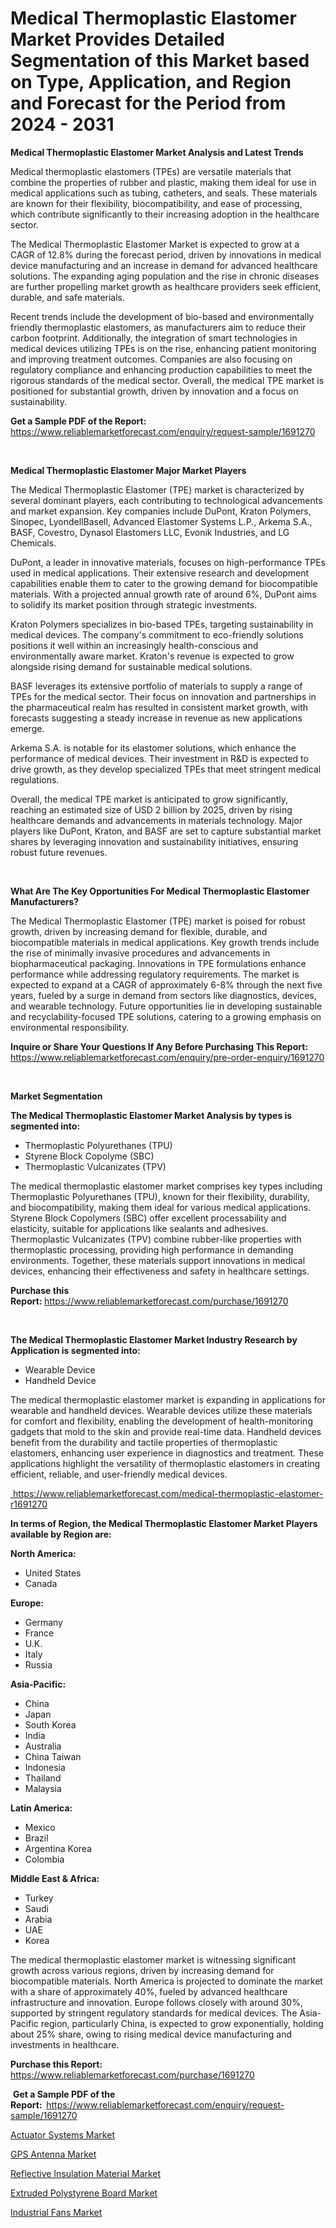 <p><h1>Medical Thermoplastic Elastomer Market Provides Detailed Segmentation of this Market based on Type, Application, and Region and Forecast for the Period from 2024 - 2031</h1></p><p><strong>Medical Thermoplastic Elastomer Market Analysis and Latest Trends</strong></p>
<p><p>Medical thermoplastic elastomers (TPEs) are versatile materials that combine the properties of rubber and plastic, making them ideal for use in medical applications such as tubing, catheters, and seals. These materials are known for their flexibility, biocompatibility, and ease of processing, which contribute significantly to their increasing adoption in the healthcare sector.</p><p>The Medical Thermoplastic Elastomer Market is expected to grow at a CAGR of 12.8% during the forecast period, driven by innovations in medical device manufacturing and an increase in demand for advanced healthcare solutions. The expanding aging population and the rise in chronic diseases are further propelling market growth as healthcare providers seek efficient, durable, and safe materials.</p><p>Recent trends include the development of bio-based and environmentally friendly thermoplastic elastomers, as manufacturers aim to reduce their carbon footprint. Additionally, the integration of smart technologies in medical devices utilizing TPEs is on the rise, enhancing patient monitoring and improving treatment outcomes. Companies are also focusing on regulatory compliance and enhancing production capabilities to meet the rigorous standards of the medical sector. Overall, the medical TPE market is positioned for substantial growth, driven by innovation and a focus on sustainability.</p></p>
<p><strong>Get a Sample PDF of the Report:&nbsp;</strong> <a href="https://www.reliablemarketforecast.com/enquiry/request-sample/1691270?utm_campaign=1600&utm_medium=2&utm_source=Github&utm_content=ia&utm_term=17102024&utm_id=medical-thermoplastic-elastomer">https://www.reliablemarketforecast.com/enquiry/request-sample/1691270</a></p>
<p>&nbsp;</p>
<p><strong>Medical Thermoplastic Elastomer Major Market Players</strong></p>
<p><p>The Medical Thermoplastic Elastomer (TPE) market is characterized by several dominant players, each contributing to technological advancements and market expansion. Key companies include DuPont, Kraton Polymers, Sinopec, LyondellBasell, Advanced Elastomer Systems L.P., Arkema S.A., BASF, Covestro, Dynasol Elastomers LLC, Evonik Industries, and LG Chemicals.</p><p>DuPont, a leader in innovative materials, focuses on high-performance TPEs used in medical applications. Their extensive research and development capabilities enable them to cater to the growing demand for biocompatible materials. With a projected annual growth rate of around 6%, DuPont aims to solidify its market position through strategic investments.</p><p>Kraton Polymers specializes in bio-based TPEs, targeting sustainability in medical devices. The company's commitment to eco-friendly solutions positions it well within an increasingly health-conscious and environmentally aware market. Kraton's revenue is expected to grow alongside rising demand for sustainable medical solutions.</p><p>BASF leverages its extensive portfolio of materials to supply a range of TPEs for the medical sector. Their focus on innovation and partnerships in the pharmaceutical realm has resulted in consistent market growth, with forecasts suggesting a steady increase in revenue as new applications emerge.</p><p>Arkema S.A. is notable for its elastomer solutions, which enhance the performance of medical devices. Their investment in R&D is expected to drive growth, as they develop specialized TPEs that meet stringent medical regulations.</p><p>Overall, the medical TPE market is anticipated to grow significantly, reaching an estimated size of USD 2 billion by 2025, driven by rising healthcare demands and advancements in materials technology. Major players like DuPont, Kraton, and BASF are set to capture substantial market shares by leveraging innovation and sustainability initiatives, ensuring robust future revenues.</p></p>
<p>&nbsp;</p>
<p><strong>What Are The Key Opportunities For Medical Thermoplastic Elastomer Manufacturers?</strong></p>
<p><p>The Medical Thermoplastic Elastomer (TPE) market is poised for robust growth, driven by increasing demand for flexible, durable, and biocompatible materials in medical applications. Key growth trends include the rise of minimally invasive procedures and advancements in biopharmaceutical packaging. Innovations in TPE formulations enhance performance while addressing regulatory requirements. The market is expected to expand at a CAGR of approximately 6-8% through the next five years, fueled by a surge in demand from sectors like diagnostics, devices, and wearable technology. Future opportunities lie in developing sustainable and recyclability-focused TPE solutions, catering to a growing emphasis on environmental responsibility.</p></p>
<p><strong>Inquire or Share Your Questions If Any Before Purchasing This Report:</strong> <a href="https://www.reliablemarketforecast.com/enquiry/pre-order-enquiry/1691270?utm_campaign=1600&utm_medium=2&utm_source=Github&utm_content=ia&utm_term=17102024&utm_id=medical-thermoplastic-elastomer">https://www.reliablemarketforecast.com/enquiry/pre-order-enquiry/1691270</a></p>
<p>&nbsp;</p>
<p><strong>Market Segmentation</strong></p>
<p><strong>The Medical Thermoplastic Elastomer Market Analysis by types is segmented into:</strong></p>
<p><ul><li>Thermoplastic Polyurethanes (TPU)</li><li>Styrene Block Copolyme (SBC)</li><li>Thermoplastic Vulcanizates (TPV)</li></ul></p>
<p><p>The medical thermoplastic elastomer market comprises key types including Thermoplastic Polyurethanes (TPU), known for their flexibility, durability, and biocompatibility, making them ideal for various medical applications. Styrene Block Copolymers (SBC) offer excellent processability and elasticity, suitable for applications like sealants and adhesives. Thermoplastic Vulcanizates (TPV) combine rubber-like properties with thermoplastic processing, providing high performance in demanding environments. Together, these materials support innovations in medical devices, enhancing their effectiveness and safety in healthcare settings.</p></p>
<p><strong>Purchase this Report:&nbsp;</strong><a href="https://www.reliablemarketforecast.com/purchase/1691270?utm_campaign=1600&utm_medium=2&utm_source=Github&utm_content=ia&utm_term=17102024&utm_id=medical-thermoplastic-elastomer">https://www.reliablemarketforecast.com/purchase/1691270</a></p>
<p>&nbsp;</p>
<p><strong>The Medical Thermoplastic Elastomer Market Industry Research by Application is segmented into:</strong></p>
<p><ul><li>Wearable Device</li><li>Handheld Device</li></ul></p>
<p><p>The medical thermoplastic elastomer market is expanding in applications for wearable and handheld devices. Wearable devices utilize these materials for comfort and flexibility, enabling the development of health-monitoring gadgets that mold to the skin and provide real-time data. Handheld devices benefit from the durability and tactile properties of thermoplastic elastomers, enhancing user experience in diagnostics and treatment. These applications highlight the versatility of thermoplastic elastomers in creating efficient, reliable, and user-friendly medical devices.</p></p>
<p><a href="https://www.reliablemarketforecast.com/medical-thermoplastic-elastomer-r1691270?utm_campaign=1600&utm_medium=2&utm_source=Github&utm_content=ia&utm_term=17102024&utm_id=medical-thermoplastic-elastomer">&nbsp;https://www.reliablemarketforecast.com/medical-thermoplastic-elastomer-r1691270</a></p>
<p><strong>In terms of Region, the Medical Thermoplastic Elastomer Market Players available by Region are:</strong></p>
<p>
    <p> <strong> North America: </strong>
        <ul>
            <li>United States</li>
            <li>Canada</li>
        </ul>
        </p> 
    <p> <strong> Europe: </strong>
        <ul>
            <li>Germany</li>
            <li>France</li>
            <li>U.K.</li>
            <li>Italy</li>
            <li>Russia</li>
        </ul>
        </p> 
    <p> <strong> Asia-Pacific: </strong>
        <ul>
            <li>China</li>
            <li>Japan</li>
            <li>South Korea</li>
            <li>India</li>
            <li>Australia</li>
            <li>China Taiwan</li>
            <li>Indonesia</li>
            <li>Thailand</li>
            <li>Malaysia</li>
        </ul>
        </p> 
    <p> <strong> Latin America: </strong>
        <ul>
            <li>Mexico</li>
            <li>Brazil</li>
            <li>Argentina Korea</li>
            <li>Colombia</li>
        </ul>
        </p> 
    <p> <strong> Middle East & Africa: </strong>
        <ul>
            <li>Turkey</li>
            <li>Saudi</li>
            <li>Arabia</li>
            <li>UAE</li>
            <li>Korea</li>
        </ul>
    </p>
    </p>
<p><p>The medical thermoplastic elastomer market is witnessing significant growth across various regions, driven by increasing demand for biocompatible materials. North America is projected to dominate the market with a share of approximately 40%, fueled by advanced healthcare infrastructure and innovation. Europe follows closely with around 30%, supported by stringent regulatory standards for medical devices. The Asia-Pacific region, particularly China, is expected to grow exponentially, holding about 25% share, owing to rising medical device manufacturing and investments in healthcare.</p></p>
<p><strong>Purchase this Report: </strong><a href="https://www.reliablemarketforecast.com/purchase/1691270?utm_campaign=1600&utm_medium=2&utm_source=Github&utm_content=ia&utm_term=17102024&utm_id=medical-thermoplastic-elastomer">https://www.reliablemarketforecast.com/purchase/1691270</a></p>
<p>&nbsp;<strong>Get a Sample PDF of the Report:&nbsp;&nbsp;</strong><a href="https://www.reliablemarketforecast.com/enquiry/request-sample/1691270?utm_campaign=1600&utm_medium=2&utm_source=Github&utm_content=ia&utm_term=17102024&utm_id=medical-thermoplastic-elastomer">https://www.reliablemarketforecast.com/enquiry/request-sample/1691270</a></p>
<p><strong></strong></p>
<p><p><a href="https://www.linkedin.com/pulse/global-actuator-systems-market-size-trends-analysis-regional-sztff?utm_campaign=1600&utm_medium=2&utm_source=Github&utm_content=ia&utm_term=17102024&utm_id=medical-thermoplastic-elastomer">Actuator Systems Market</a></p><p><a href="https://www.linkedin.com/pulse/disruption-innovation-gps-antenna-industry-market-analysis-dxlnf?utm_campaign=1600&utm_medium=2&utm_source=Github&utm_content=ia&utm_term=17102024&utm_id=medical-thermoplastic-elastomer">GPS Antenna Market</a></p><p><a href="https://github.com/wenonaelwil/Market-Research-Report-List-1/blob/main/reflective-insulation-material-market.md?utm_campaign=1600&utm_medium=2&utm_source=Github&utm_content=ia&utm_term=17102024&utm_id=medical-thermoplastic-elastomer">Reflective Insulation Material Market</a></p><p><a href="https://github.com/clalor9ey/Market-Research-Report-List-1/blob/main/extruded-polystyrene-board-market.md?utm_campaign=1600&utm_medium=2&utm_source=Github&utm_content=ia&utm_term=17102024&utm_id=medical-thermoplastic-elastomer">Extruded Polystyrene Board Market</a></p><p><a href="https://issuu.com/reportprime-2/docs/industrial-fans-market-size-2030.pp_e13ec8be933faa?utm_campaign=1600&utm_medium=2&utm_source=Github&utm_content=ia&utm_term=17102024&utm_id=medical-thermoplastic-elastomer">Industrial Fans Market</a></p></p>